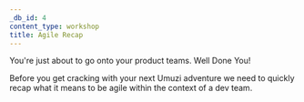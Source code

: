 ```yaml
---
_db_id: 4
content_type: workshop
title: Agile Recap
---
```


You're just about to go onto your product teams. Well Done You!

Before you get cracking with your next Umuzi adventure we need to quickly recap what it means to be agile within the context of a dev team.